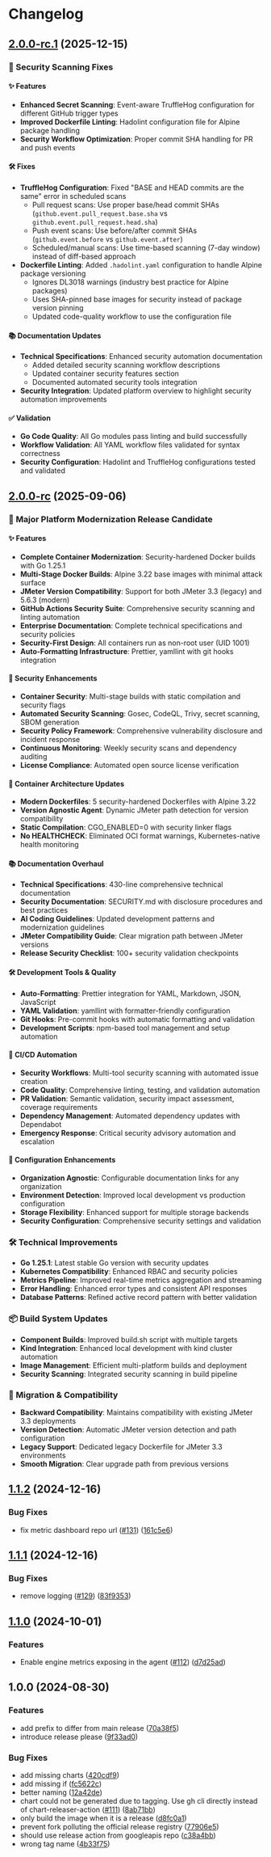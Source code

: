 # Changelog

## [2.0.0-rc.1](https://github.com/hveda/Setagaya/compare/v2.0.0-rc...v2.0.0-rc.1) (2025-12-15)

### 🔐 Security Scanning Fixes

#### ✨ Features
* **Enhanced Secret Scanning**: Event-aware TruffleHog configuration for different GitHub trigger types
* **Improved Dockerfile Linting**: Hadolint configuration file for Alpine package handling
* **Security Workflow Optimization**: Proper commit SHA handling for PR and push events

#### 🛠️ Fixes
* **TruffleHog Configuration**: Fixed "BASE and HEAD commits are the same" error in scheduled scans
  - Pull request scans: Use proper base/head commit SHAs (`github.event.pull_request.base.sha` vs `github.event.pull_request.head.sha`)
  - Push event scans: Use before/after commit SHAs (`github.event.before` vs `github.event.after`)
  - Scheduled/manual scans: Use time-based scanning (7-day window) instead of diff-based approach
* **Dockerfile Linting**: Added `.hadolint.yaml` configuration to handle Alpine package versioning
  - Ignores DL3018 warnings (industry best practice for Alpine packages)
  - Uses SHA-pinned base images for security instead of package version pinning
  - Updated code-quality workflow to use the configuration file

#### 📚 Documentation Updates
* **Technical Specifications**: Enhanced security automation documentation
  - Added detailed security scanning workflow descriptions
  - Updated container security features section
  - Documented automated security tools integration
* **Security Integration**: Updated platform overview to highlight security automation improvements

#### ✅ Validation
* **Go Code Quality**: All Go modules pass linting and build successfully
* **Workflow Validation**: All YAML workflow files validated for syntax correctness
* **Security Configuration**: Hadolint and TruffleHog configurations tested and validated

## [2.0.0-rc](https://github.com/hveda/Setagaya/compare/v1.1.2...v2.0.0-rc) (2025-09-06)

### 🚀 Major Platform Modernization Release Candidate

#### ✨ Features
* **Complete Container Modernization**: Security-hardened Docker builds with Go 1.25.1
* **Multi-Stage Docker Builds**: Alpine 3.22 base images with minimal attack surface
* **JMeter Version Compatibility**: Support for both JMeter 3.3 (legacy) and 5.6.3 (modern)
* **GitHub Actions Security Suite**: Comprehensive security scanning and linting automation
* **Enterprise Documentation**: Complete technical specifications and security policies
* **Security-First Design**: All containers run as non-root user (UID 1001)
* **Auto-Formatting Infrastructure**: Prettier, yamllint with git hooks integration

#### 🔐 Security Enhancements
* **Container Security**: Multi-stage builds with static compilation and security flags
* **Automated Security Scanning**: Gosec, CodeQL, Trivy, secret scanning, SBOM generation
* **Security Policy Framework**: Comprehensive vulnerability disclosure and incident response
* **Continuous Monitoring**: Weekly security scans and dependency auditing
* **License Compliance**: Automated open source license verification

#### 🐳 Container Architecture Updates
* **Modern Dockerfiles**: 5 security-hardened Dockerfiles with Alpine 3.22
* **Version Agnostic Agent**: Dynamic JMeter path detection for version compatibility
* **Static Compilation**: CGO_ENABLED=0 with security linker flags
* **No HEALTHCHECK**: Eliminated OCI format warnings, Kubernetes-native health monitoring

#### 📚 Documentation Overhaul
* **Technical Specifications**: 430-line comprehensive technical documentation
* **Security Documentation**: SECURITY.md with disclosure procedures and best practices
* **AI Coding Guidelines**: Updated development patterns and modernization guidelines
* **JMeter Compatibility Guide**: Clear migration path between JMeter versions
* **Release Security Checklist**: 100+ security validation checkpoints

#### 🛠️ Development Tools & Quality
* **Auto-Formatting**: Prettier integration for YAML, Markdown, JSON, JavaScript
* **YAML Validation**: yamllint with formatter-friendly configuration
* **Git Hooks**: Pre-commit hooks with automatic formatting and validation
* **Development Scripts**: npm-based tool management and setup automation

#### 🤖 CI/CD Automation
* **Security Workflows**: Multi-tool security scanning with automated issue creation
* **Code Quality**: Comprehensive linting, testing, and validation automation
* **PR Validation**: Semantic validation, security impact assessment, coverage requirements
* **Dependency Management**: Automated dependency updates with Dependabot
* **Emergency Response**: Critical security advisory automation and escalation

#### 🔧 Configuration Enhancements
* **Organization Agnostic**: Configurable documentation links for any organization
* **Environment Detection**: Improved local development vs production configuration
* **Storage Flexibility**: Enhanced support for multiple storage backends
* **Security Configuration**: Comprehensive security settings and validation

### 🛠️ Technical Improvements
* **Go 1.25.1**: Latest stable Go version with security updates
* **Kubernetes Compatibility**: Enhanced RBAC and security policies
* **Metrics Pipeline**: Improved real-time metrics aggregation and streaming
* **Error Handling**: Enhanced error types and consistent API responses
* **Database Patterns**: Refined active record pattern with better validation

### 📦 Build System Updates
* **Component Builds**: Improved build.sh script with multiple targets
* **Kind Integration**: Enhanced local development with kind cluster automation
* **Image Management**: Efficient multi-platform builds and deployment
* **Security Scanning**: Integrated security scanning in build pipeline

### 🔄 Migration & Compatibility
* **Backward Compatibility**: Maintains compatibility with existing JMeter 3.3 deployments
* **Version Detection**: Automatic JMeter version detection and path configuration
* **Legacy Support**: Dedicated legacy Dockerfile for JMeter 3.3 environments
* **Smooth Migration**: Clear upgrade path from previous versions

## [1.1.2](https://github.com/hveda/Setagaya/compare/v1.1.1...v1.1.2) (2024-12-16)


### Bug Fixes

* fix metric dashboard repo url ([#131](https://github.com/hveda/Setagaya/issues/131)) ([161c5e6](https://github.com/hveda/Setagaya/commit/161c5e64208dcc5637aaf899d1b81298ee40adc3))

## [1.1.1](https://github.com/hveda/Setagaya/compare/v1.1.0...v1.1.1) (2024-12-16)


### Bug Fixes

* remove logging ([#129](https://github.com/hveda/Setagaya/issues/129)) ([83f9353](https://github.com/hveda/Setagaya/commit/83f93539c5b579ce1448fbfa752e254e7c8a2d8e))

## [1.1.0](https://github.com/hveda/Setagaya/compare/v1.0.0...v1.1.0) (2024-10-01)


### Features

* Enable engine metrics exposing in the agent ([#112](https://github.com/hveda/Setagaya/issues/112)) ([d7d25ad](https://github.com/hveda/Setagaya/commit/d7d25adcb96451bc33d1d536f5b7017a64e1f4ba))

## 1.0.0 (2024-08-30)


### Features

* add prefix to differ from main release ([70a38f5](https://github.com/hveda/Setagaya/commit/70a38f574ad5593c78d77456b6a83f735d62f3e4))
* introduce release please ([9f33ad0](https://github.com/hveda/Setagaya/commit/9f33ad0c7c22d1063b68fc22f7746e1ce748c86f))


### Bug Fixes

* add missing charts ([420cdf9](https://github.com/hveda/Setagaya/commit/420cdf94fa56d13b7bec7ce12dde20d14c1ffc39))
* add missing if ([fc5622c](https://github.com/hveda/Setagaya/commit/fc5622ca1a59ca3dec356039145bac5f6bf15c9c))
* better naming ([12a42de](https://github.com/hveda/Setagaya/commit/12a42de7e83c3e37f0e44a6fff923a5f59e48cfe))
* chart could not be generated due to tagging. Use gh cli directly instead of chart-releaser-action ([#111](https://github.com/hveda/Setagaya/issues/111)) ([8ab71bb](https://github.com/hveda/Setagaya/commit/8ab71bb47ce99c5c4d8e42976bcb277409f1354a))
* only build the image when it is a release ([d8fc0a1](https://github.com/hveda/Setagaya/commit/d8fc0a1496f591d6c9254460010b28e3187bf5d8))
* prevent fork polluting the official release registry ([77906e5](https://github.com/hveda/Setagaya/commit/77906e5140365321eb881d7c1edf2db1a94e1ae9))
* should use release action from googleapis repo ([c38a4bb](https://github.com/hveda/Setagaya/commit/c38a4bb2aaeb172a4d1e44296715d950724f5008))
* wrong tag name ([4b33f75](https://github.com/hveda/Setagaya/commit/4b33f7506cf2863665052650b3744ec8505adf1e))
